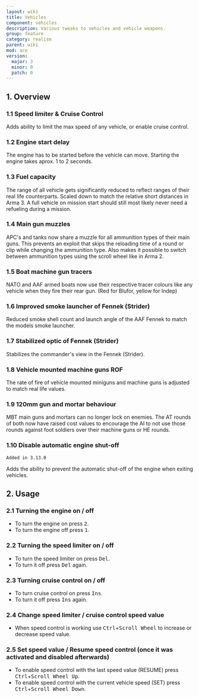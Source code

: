 ```yaml
---
layout: wiki
title: Vehicles
component: vehicles
description: Various tweaks to vehicles and vehicle weapons.
group: feature
category: realism
parent: wiki
mod: ace
version:
  major: 3
  minor: 0
  patch: 0
---
```


## 1. Overview

### 1.1 Speed limiter & Cruise Control
Adds ability to limit the max speed of any vehicle, or enable cruise control.

### 1.2 Engine start delay
The engine has to be started before the vehicle can move. Starting the engine takes aprox. 1 to 2 seconds.

### 1.3 Fuel capacity
The range of all vehicle gets significantly reduced to reflect ranges of their real life counterparts. Scaled down to match the relative short distances in Arma 3. A full vehicle on mission start should still most likely never need a refueling during a mission.

### 1.4 Main gun muzzles
APC's and tanks now share a muzzle for all ammunition types of their main guns. This prevents an exploit that skips the reloading time of a round or clip while changing the ammunition type. Also makes it possible to switch between ammunition types using the scroll wheel like in Arma 2.

### 1.5 Boat machine gun tracers
NATO and AAF armed boats now use their respective tracer colours like any vehicle when they fire their rear gun. (Red for Blufor, yellow for Indep)

### 1.6 Improved smoke launcher of Fennek (Strider)
Reduced smoke shell count and launch angle of the AAF Fennek to match the models smoke launcher.

### 1.7 Stabilized optic of Fennek (Strider)
Stabilizes the commander's view in the Fennek (Strider).

### 1.8 Vehicle mounted machine guns ROF
The rate of fire of vehicle mounted miniguns and machine guns is adjusted to match real life values.

### 1.9 120mm gun and mortar behaviour
MBT main guns and mortars can no longer lock on enemies. The AT rounds of both now have raised cost values to encourage the AI to not use those rounds against foot soldiers over their machine guns or HE rounds.

### 1.10 Disable automatic engine shut-off
`Added in 3.13.0`

Adds the ability to prevent the automatic shut-off of the engine when exiting vehicles.

## 2. Usage

### 2.1 Turning the engine on / off
- To turn the engine on press <kbd>2</kbd>.
- To turn the engine off press <kbd>1</kbd>.

### 2.2 Turning the speed limiter on / off
- To turn the speed limiter on press <kbd>Del</kbd>.
- To turn it off press <kbd>Del</kbd> again.

### 2.3 Turning cruise control on / off
- To turn cruise control on press <kbd>Ins</kbd>.
- To turn it off press <kbd>Ins</kbd> again.

### 2.4 Change speed limiter / cruise control speed value
- When speed control is working use <kbd>Ctrl</kbd>+<kbd>Scroll Wheel</kbd> to increase or decrease speed value.

### 2.5 Set speed value / Resume speed control (once it was activated and disabled afterwards)
- To enable speed control with the last speed value (RESUME) press <kbd>Ctrl</kbd>+<kbd>Scroll Wheel Up</kbd>.
- To enable speed control with the current vehicle speed (SET) press <kbd>Ctrl</kbd>+<kbd>Scroll Wheel Down</kbd>.
